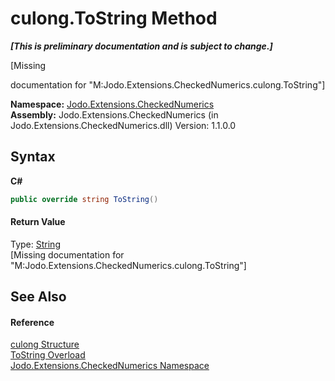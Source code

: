 # culong.ToString Method 
 _**\[This is preliminary documentation and is subject to change.\]**_

\[Missing <summary> documentation for "M:Jodo.Extensions.CheckedNumerics.culong.ToString"\]

**Namespace:**&nbsp;<a href="N_Jodo_Extensions_CheckedNumerics">Jodo.Extensions.CheckedNumerics</a><br />**Assembly:**&nbsp;Jodo.Extensions.CheckedNumerics (in Jodo.Extensions.CheckedNumerics.dll) Version: 1.1.0.0

## Syntax

**C#**<br />
``` C#
public override string ToString()
```


#### Return Value
Type: <a href="https://docs.microsoft.com/dotnet/api/system.string" target="_blank" rel="noopener noreferrer">String</a><br />\[Missing <returns> documentation for "M:Jodo.Extensions.CheckedNumerics.culong.ToString"\]

## See Also


#### Reference
<a href="T_Jodo_Extensions_CheckedNumerics_culong">culong Structure</a><br /><a href="Overload_Jodo_Extensions_CheckedNumerics_culong_ToString">ToString Overload</a><br /><a href="N_Jodo_Extensions_CheckedNumerics">Jodo.Extensions.CheckedNumerics Namespace</a><br />